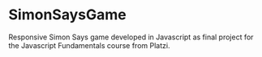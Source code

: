 ﻿# SimonSaysGame
Responsive Simon Says game developed in Javascript as final project for the Javascript Fundamentals course from Platzi.


